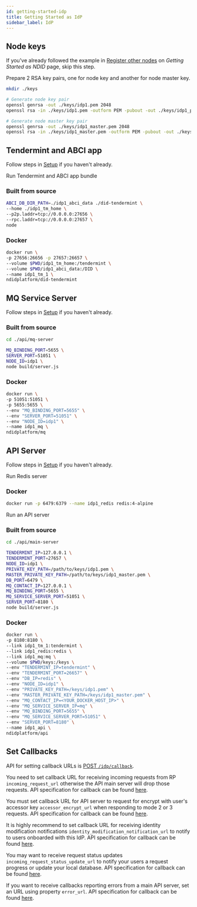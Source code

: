 ```yaml
---
id: getting-started-idp
title: Getting Started as IdP
sidebar_label: IdP
---
```


## Node keys

If you've already followed the example in [Register other nodes](/getting-started/ndid.html#register-other-nodes) on _Getting Started as NDID_ page, skip this step.

Prepare 2 RSA key pairs, one for node key and another for node master key.

```sh
mkdir ./keys

# Generate node key pair
openssl genrsa -out ./keys/idp1.pem 2048
openssl rsa -in ./keys/idp1.pem -outform PEM -pubout -out ./keys/idp1_pub.pem

# Generate node master key pair
openssl genrsa -out ./keys/idp1_master.pem 2048
openssl rsa -in ./keys/idp1_master.pem -outform PEM -pubout -out ./keys/idp1_master_pub.pem
```

## Tendermint and ABCI app

Follow steps in [Setup](/getting-started/setup.html#setup-more-tendermint-nodes) if you haven't already.

Run Tendermint and ABCI app bundle

### Built from source

```sh
ABCI_DB_DIR_PATH=./idp1_abci_data ./did-tendermint \
--home ./idp1_tm_home \
--p2p.laddr=tcp://0.0.0.0:27656 \
--rpc.laddr=tcp://0.0.0.0:27657 \
node
```

### Docker

```sh
docker run \
-p 27656:26656 -p 27657:26657 \
--volume $PWD/idp1_tm_home:/tendermint \
--volume $PWD/idp1_abci_data:/DID \
--name idp1_tm_1 \
ndidplatform/did-tendermint
```

## MQ Service Server

Follow steps in [Setup](/getting-started/setup.html#api-server) if you haven't already.

### Built from source

```sh
cd ./api/mq-server

MQ_BINDING_PORT=5655 \
SERVER_PORT=51051 \
NODE_ID=idp1 \
node build/server.js
```

### Docker

```sh
docker run \
-p 51051:51051 \
-p 5655:5655 \
--env "MQ_BINDING_PORT=5655" \
--env "SERVER_PORT=51051" \
--env "NODE_ID=idp1" \
--name idp1_mq \
ndidplatform/mq
```

## API Server

Follow steps in [Setup](/getting-started/setup.html#api-server) if you haven't already.

Run Redis server

### Docker

```sh
docker run -p 6479:6379 --name idp1_redis redis:4-alpine
```

Run an API server

### Built from source

```sh
cd ./api/main-server

TENDERMINT_IP=127.0.0.1 \
TENDERMINT_PORT=27657 \
NODE_ID=idp1 \
PRIVATE_KEY_PATH=/path/to/keys/idp1.pem \
MASTER_PRIVATE_KEY_PATH=/path/to/keys/idp1_master.pem \
DB_PORT=6479 \
MQ_CONTACT_IP=127.0.0.1 \
MQ_BINDING_PORT=5655 \
MQ_SERVICE_SERVER_PORT=51051 \
SERVER_PORT=8180 \
node build/server.js
```

### Docker

```sh
docker run \
-p 8180:8180 \
--link idp1_tm_1:tendermint \
--link idp1_redis:redis \
--link idp1_mq:mq \
--volume $PWD/keys:/keys \
--env "TENDERMINT_IP=tendermint" \
--env "TENDERMINT_PORT=26657" \
--env "DB_IP=redis" \
--env "NODE_ID=idp1" \
--env "PRIVATE_KEY_PATH=/keys/idp1.pem" \
--env "MASTER_PRIVATE_KEY_PATH=/keys/idp1_master.pem" \
--env "MQ_CONTACT_IP=<YOUR_DOCKER_HOST_IP>" \
--env "MQ_SERVICE_SERVER_IP=mq" \
--env "MQ_BINDING_PORT=5655" \
--env "MQ_SERVICE_SERVER_PORT=51051" \
--env "SERVER_PORT=8180" \
--name idp1_api \
ndidplatform/api
```

## Set Callbacks

API for setting callback URLs is [POST `/idp/callback`](https://app.swaggerhub.com/apis/NDID/identity_provider/3.0#/default/set_callback_url).

You need to set callback URL for receiving incoming requests from RP `incoming_request_url` otherwise the API main server will drop those requests. API specification for callback can be found [here](https://app.swaggerhub.com/apis/NDID/idp_callback/3.0#/default/consent_request).

You must set callback URL for API server to request for encrypt with user's accessor key `accessor_encrypt_url` when responding to mode 2 or 3 requests. API specification for callback can be found [here](https://app.swaggerhub.com/apis/NDID/idp_callback/3.0#/default/request_for_accessor_to_encrypt).

It is highly recommend to set callback URL for receiving identity modification notifications `identity_modification_notification_url` to notify to users onboarded with this IdP. API specification for callback can be found [here](https://app.swaggerhub.com/apis/NDID/idp_callback/3.0#/default/post_idp_identity_notification).

You may want to receive request status updates `incoming_request_status_update_url` to notify your users a request progress or update your local database. API specification for callback can be found [here](https://app.swaggerhub.com/apis/NDID/idp_callback/3.0#/default/post_idp_request_status_update).

If you want to receive callbacks reporting errors from a main API server, set an URL using property `error_url`. API specification for callback can be found [here](https://app.swaggerhub.com/apis/NDID/idp_callback/3.0#/default/post_idp_error).
